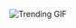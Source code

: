 ![Trending GIF](https://media3.giphy.com/media/v1.Y2lkPThiYjIxNzcyc2F5NnJkejZsNHk5ano0cjVxc3h5N2k5ODU1OW0ydHFmcHk1M3Z3MyZlcD12MV9naWZzX3NlYXJjaCZjdD1n/SXOaBm5npU8UcTuTLk/giphy.gif)
